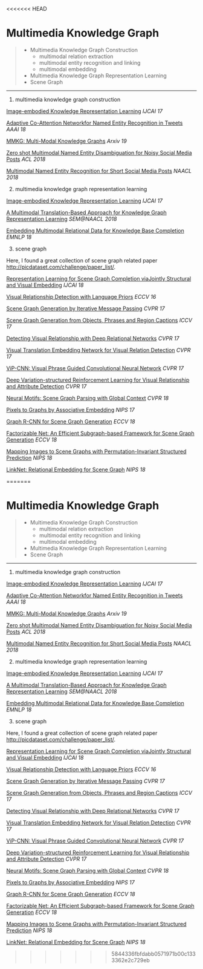 <<<<<<< HEAD
# Multimedia Knowledge Graph

> - Multimedia Knowledge Graph Construction
>   - multimodal relation extraction
>   - multimodal entity recognition and linking
>   - multimodal embedding 
> - Multimedia Knowledge Graph Representation Learning
> - Scene Graph 

---

1. multimedia knowledge graph construction

[Image-embodied Knowledge Representation Learning](https://arxiv.org/pdf/1609.07028.pdf) *IJCAI 17*

[Adaptive Co-Attention Networkfor Named Entity Recognition in Tweets](https://pdfs.semanticscholar.org/5ca1/c595708d22d92b3f913be391575560bdab2c.pdf?_ga=2.258610882.953046097.1557891086-1745154373.1553132250) *AAAI 18*

[MMKG: Multi-Modal Knowledge Graphs](https://arxiv.org/pdf/1903.05485.pdf)  *Arxiv 19*

[Zero shot Multimodal Named Entity Disambiguation for Noisy Social Media Posts](https://vitordecarvalho.github.io/papers/acl2018_NED.pdf) *ACL 2018*

[Multimodal Named Entity Recognition for Short Social Media Posts](https://www.aclweb.org/anthology/N18-1078) *NAACL 2018*



2. multimedia knowledge graph representation learning

[Image-embodied Knowledge Representation Learning](https://arxiv.org/pdf/1609.07028.pdf) *IJCAI 17*

[A Multimodal Translation-Based Approach for Knowledge Graph Representation Learning](https://pdfs.semanticscholar.org/be91/946bedbf65d543a7eb9dd1e033e7aaf78c3c.pdf?_ga=2.239204043.953046097.1557891086-1745154373.1553132250) *SEM@NAACL 2018*

[Embedding Multimodal Relational Data for Knowledge Base Completion](<https://arxiv.org/abs/1809.01341>) *EMNLP 18*



3. scene graph

Here, I found a great collection of scene graph related paper http://picdataset.com/challenge/paper_list/.

[Representation Learning for Scene Graph Completion viaJointly Structural and Visual Embedding](https://www.ijcai.org/proceedings/2018/0132.pdf) *IJCAI 18*

[Visual Relationship Detection with Language Priors](https://arxiv.org/abs/1608.00187) *ECCV 16*

[Scene Graph Generation by Iterative Message Passing](https://arxiv.org/abs/1701.02426) *CVPR 17*

[Scene Graph Generation from Objects, Phrases and Region Captions](https://arxiv.org/abs/1707.09700) *ICCV 17*

[Detecting Visual Relationship with Deep Relational Networks](https://arxiv.org/abs/1704.03114) *CVPR 17*

[Visual Translation Embedding Network for Visual Relation Detection](https://arxiv.org/abs/1702.08319) *CVPR 17*

[ViP-CNN: Visual Phrase Guided Convolutional Neural Network](https://arxiv.org/abs/1702.07191) *CVPR 17*

[Deep Variation-structured Reinforcement Learning for Visual Relationship and Attribute Detection](https://arxiv.org/abs/1703.03054) *CVPR 17*

[Neural Motifs: Scene Graph Parsing with Global Context](https://arxiv.org/abs/1711.06640) *CVPR 18*

[Pixels to Graphs by Associative Embedding](https://arxiv.org/abs/1706.07365) *NIPS 17*

[Graph R-CNN for Scene Graph Generation](https://arxiv.org/abs/1808.00191)  *ECCV 18*

[Factorizable Net: An Efficient Subgraph-based Framework for Scene Graph Generation](https://arxiv.org/abs/1806.11538) *ECCV 18*

[Mapping Images to Scene Graphs with Permutation-Invariant Structured Prediction](https://arxiv.org/abs/1802.05451) *NIPS 18*

[LinkNet: Relational Embedding for Scene Graph](https://papers.nips.cc/paper/7337-linknet-relational-embedding-for-scene-graph) *NIPS 18*



=======
# Multimedia Knowledge Graph

> - Multimedia Knowledge Graph Construction
>   - multimodal relation extraction
>   - multimodal entity recognition and linking
>   - multimodal embedding 
> - Multimedia Knowledge Graph Representation Learning
> - Scene Graph 

---

1. multimedia knowledge graph construction

[Image-embodied Knowledge Representation Learning](https://arxiv.org/pdf/1609.07028.pdf) *IJCAI 17*

[Adaptive Co-Attention Networkfor Named Entity Recognition in Tweets](https://pdfs.semanticscholar.org/5ca1/c595708d22d92b3f913be391575560bdab2c.pdf?_ga=2.258610882.953046097.1557891086-1745154373.1553132250) *AAAI 18*

[MMKG: Multi-Modal Knowledge Graphs](https://arxiv.org/pdf/1903.05485.pdf)  *Arxiv 19*

[Zero shot Multimodal Named Entity Disambiguation for Noisy Social Media Posts](https://vitordecarvalho.github.io/papers/acl2018_NED.pdf) *ACL 2018*

[Multimodal Named Entity Recognition for Short Social Media Posts](https://www.aclweb.org/anthology/N18-1078) *NAACL 2018*



2. multimedia knowledge graph representation learning

[Image-embodied Knowledge Representation Learning](https://arxiv.org/pdf/1609.07028.pdf) *IJCAI 17*

[A Multimodal Translation-Based Approach for Knowledge Graph Representation Learning](https://pdfs.semanticscholar.org/be91/946bedbf65d543a7eb9dd1e033e7aaf78c3c.pdf?_ga=2.239204043.953046097.1557891086-1745154373.1553132250) *SEM@NAACL 2018*

[Embedding Multimodal Relational Data for Knowledge Base Completion](<https://arxiv.org/abs/1809.01341>) *EMNLP 18*



3. scene graph

Here, I found a great collection of scene graph related paper http://picdataset.com/challenge/paper_list/.

[Representation Learning for Scene Graph Completion viaJointly Structural and Visual Embedding](https://www.ijcai.org/proceedings/2018/0132.pdf) *IJCAI 18*

[Visual Relationship Detection with Language Priors](https://arxiv.org/abs/1608.00187) *ECCV 16*

[Scene Graph Generation by Iterative Message Passing](https://arxiv.org/abs/1701.02426) *CVPR 17*

[Scene Graph Generation from Objects, Phrases and Region Captions](https://arxiv.org/abs/1707.09700) *ICCV 17*

[Detecting Visual Relationship with Deep Relational Networks](https://arxiv.org/abs/1704.03114) *CVPR 17*

[Visual Translation Embedding Network for Visual Relation Detection](https://arxiv.org/abs/1702.08319) *CVPR 17*

[ViP-CNN: Visual Phrase Guided Convolutional Neural Network](https://arxiv.org/abs/1702.07191) *CVPR 17*

[Deep Variation-structured Reinforcement Learning for Visual Relationship and Attribute Detection](https://arxiv.org/abs/1703.03054) *CVPR 17*

[Neural Motifs: Scene Graph Parsing with Global Context](https://arxiv.org/abs/1711.06640) *CVPR 18*

[Pixels to Graphs by Associative Embedding](https://arxiv.org/abs/1706.07365) *NIPS 17*

[Graph R-CNN for Scene Graph Generation](https://arxiv.org/abs/1808.00191)  *ECCV 18*

[Factorizable Net: An Efficient Subgraph-based Framework for Scene Graph Generation](https://arxiv.org/abs/1806.11538) *ECCV 18*

[Mapping Images to Scene Graphs with Permutation-Invariant Structured Prediction](https://arxiv.org/abs/1802.05451) *NIPS 18*

[LinkNet: Relational Embedding for Scene Graph](https://papers.nips.cc/paper/7337-linknet-relational-embedding-for-scene-graph) *NIPS 18*



>>>>>>> 5844336fbfdabb0571971b00c1333362e2c729eb
